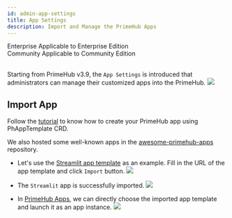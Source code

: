 ```yaml
---
id: admin-app-settings
title: App Settings
description: Import and Manage the PrimeHub Apps
---
```


<div class="label-sect">
  <div class="ee-only tooltip">Enterprise
    <span class="tooltiptext">Applicable to Enterprise Edition</span>
  </div>
  <div class="ce-only tooltip">Community
    <span class="tooltiptext">Applicable to Community Edition</span>
  </div>
</div>
<br>

Starting from PrimeHub v3.9, the `App Settings` is introduced that administrators can manage their customized apps into the PrimeHub.
![](assets/app-settings-default.png)

## Import App

Follow the [tutorial](../primehub-app-tutorial-template) to know how to create your PrimeHub app using PhAppTemplate CRD.

We also hosted some well-known apps in the [awesome-primehub-apps](https://github.com/InfuseAI/awesome-primehub-apps) repository.

- Let's use the [Streamlit app template](https://raw.githubusercontent.com/InfuseAI/awesome-primehub-apps/main/app-templates/streamlit.yaml) as an example. Fill in the URL of the app template and click `Import` button.
![](assets/app-settings-import-streamlit-1.png)

- The `Streamlit` app is successfully imported.
![](assets/app-settings-import-streamlit-2.png)

- In [PrimeHub Apps](primehub-app), we can directly choose the imported app template and launch it as an app instance.
![](assets/app-settings-import-streamlit-3.png)
